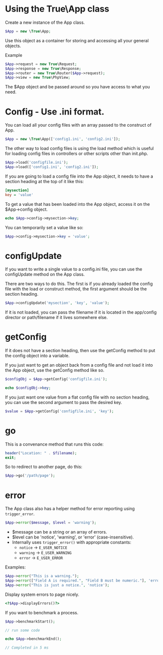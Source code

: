 # Using the True\App class

Create a new instance of the App class.
```php
$App = new \True\App;
```

Use this object as a container for storing and accessing all your general objects.

Example

```php
$App->request = new True\Request;
$App->response = new True\Response;
$App->router = new True\Router($App->request);
$App->view = new True\PhpView;
```

The $App object and be passed around so you have access to what you need.

# Config - Use .ini format.

You can load all your config files with an array passed to the construct of App.

```php
$App = new \True\App(['config1.ini', 'config2.ini']);
```

The other way to load config files is using the load method which is useful for loading config files in controllers or other scripts other than init.php.
```php
$App->load('configfile.ini');
$App->load(['config1.ini', 'config2.ini']);
```

If you are going to load a config file into the App object, it needs to have a section heading at the top of it like this:

```ini
[mysection]
key = 'value'
```

To get a value that has been loaded into the App object, access it on the $App->config object.

```php
echo $App->config->mysection->key;
```

You can temporarily set a value like so:

```php
$App->config->mysection->key = 'value';
```

# configUpdate

If you want to write a single value to a config.ini file, you can use the configUpdate method on the App class.

There are two ways to do this. The first is if you already loaded the config file with the load or construct method, the first argument should be the section heading.

```php
$App->configUpdate('mysection', 'key', 'value');
```

If it is not loaded, you can pass the filename if it is located in the app/config director or path/filename if it lives somewhere else.

# getConfig

If it does not have a section heading, then use the getConfig method to put the config object into a variable.

If you just want to get an object back from a config file and not load it into the App object, use the getConfig method like so.
```php
$configObj = $App->getConfig('configfile.ini');

echo $configObj->key;
```

If you just want one value from a flat config file with no section heading, you can use the second argument to pass the desired key.
```php
$value = $App->getConfig('configfile.ini', 'key');
```

# go

This is a convenance method that runs this code:

```php
header("Location: " . $filename);
exit;
```

So to redirect to another page, do this:

```php
$App->go('/path/page');
```

# error

The App class also has a helper method for error reporting using `trigger_error`.

```php
$App->error($message, $level = 'warning');
```

- $message can be a string or an array of errors.
- $level can be 'notice', 'warning', or 'error' (case-insensitive).
- Internally uses `trigger_error()` with appropriate constants:
  - `notice` → `E_USER_NOTICE`
  - `warning` → `E_USER_WARNING`
  - `error` → `E_USER_ERROR`

Examples:

```php
$App->error("This is a warning.");
$App->error(["Field A is required.", "Field B must be numeric."], 'error');
$App->error("This is just a notice.", 'notice');
```

Display system errors to page nicely.

```php
<?$App->displayErrors()?>
```

If you want to benchmark a process.

```php
$App->benchmarkStart();

// run some code

echo $App->benchmarkEnd();

// Completed in 5 ms
```

